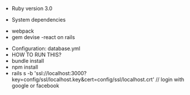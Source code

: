 

* Ruby version 3.0

* System dependencies
- webpack
- gem devise
-react on rails

* Configuration: database.yml
* HOW TO RUN THIS?
* bundle install 
* npm install
* rails s -b 'ssl://localhost:3000?key=config/ssl/localhost.key&cert=config/ssl/localhost.crt'
// login with google or facebook 

